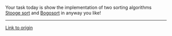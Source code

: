 Your task today is show the implementation of two sorting algorithms [Stooge sort](http://en.wikipedia.org/wiki/Stooge_sort) and [Bogosort](http://en.wikipedia.org/wiki/Bogosort) in anyway you like!

---

[Link to origin](https://www.reddit.com/r/dailyprogrammer/rmmqx)